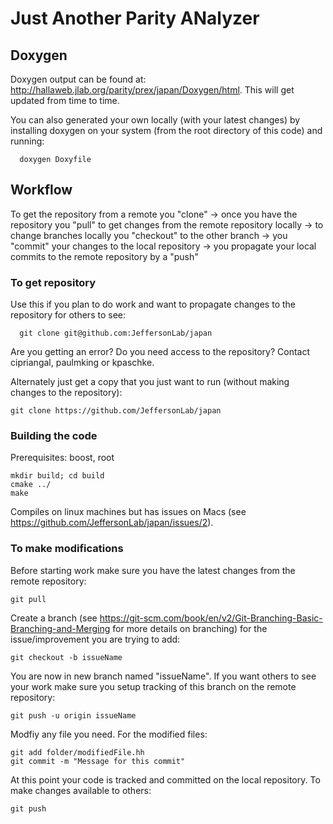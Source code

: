 # Just Another Parity ANalyzer

## Doxygen
Doxygen output can be found at: http://hallaweb.jlab.org/parity/prex/japan/Doxygen/html. This will get updated from time to time. 

You can also generated your own locally (with your latest changes) by installing doxygen on your system (from the root directory of this code) and running:
```
  doxygen Doxyfile
```

## Workflow
To get the repository from a remote you "clone" -> once you have the repository you "pull" to get changes from the remote repository locally -> to change branches locally you "checkout" to the other branch  -> you "commit" your changes to the local repository -> you propagate your local commits to the remote repository by a "push" 

### To get repository
Use this if you plan to do work and want to propagate changes to the repository for others to see:
```
  git clone git@github.com:JeffersonLab/japan
```

Are you getting an error? Do you need access to the repository? Contact cipriangal, paulmking or kpaschke.

Alternately just get a copy that you just want to run (without making changes to the repository):
  ```
  git clone https://github.com/JeffersonLab/japan
  ```

### Building the code
Prerequisites: boost, root
  ```
  mkdir build; cd build
  cmake ../
  make
  ```
Compiles on linux machines but has issues on Macs (see https://github.com/JeffersonLab/japan/issues/2).

### To make modifications
Before starting work make sure you have the latest changes from the remote repository:
```
git pull
```

Create a branch (see https://git-scm.com/book/en/v2/Git-Branching-Basic-Branching-and-Merging for more details on branching) for the issue/improvement you are trying to add:
 ```
 git checkout -b issueName
 ```
  
You are now in new branch named "issueName". If you want others to see your work make sure you setup tracking of this branch on the remote repository:
  ```
  git push -u origin issueName
  ```
Modfiy any file you need. For the modified files:
  ```
  git add folder/modifiedFile.hh
  git commit -m "Message for this commit"
  ```
  
At this point your code is tracked and committed on the local repository. To make changes available to others:
  ```
  git push
  ```

  
